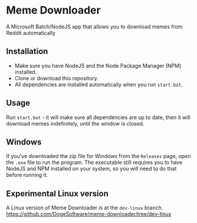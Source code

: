 # Meme Downloader
A Microsoft Batch/NodeJS app that allows you to download memes from Reddit automatically

## Installation
- Make sure you have NodeJS and the Node Package Manager (NPM) installed.
- Clone or download this repository.
- All dependencies are installed automatically when you run `start.bat`.

## Usage
Run `start.bat` - it will make sure all dependencies are up to date, then it will download memes indefinitely, until the window is closed.

## Windows
If you've downloaded the zip file for Windows from the `Releases` page, open the `.exe` file to run the program. The executable still requires you to have NodeJS and NPM installed on your system, so you will need to do that before running it.

## Experimental Linux version
A Linux version of Meme Downloader is at the `dev-linux` branch. https://github.com/DogeSoftware/meme-downloader/tree/dev-linux
